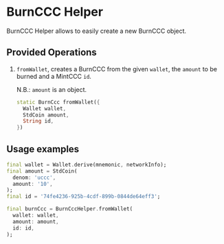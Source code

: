 # BurnCCC Helper

BurnCCC Helper allows to easily create a new BurnCCC object.

## Provided Operations

1. `fromWallet`, creates a BurnCCC from the given `wallet`, the `amount` to be burned and a MintCCC `id`.

   N.B.: `amount` is an object.

    ```dart
    static BurnCcc fromWallet({
      Wallet wallet,
      StdCoin amount,
      String id,
    })
    ```

## Usage examples

```dart
final wallet = Wallet.derive(mnemonic, networkInfo);
final amount = StdCoin(
  denom: 'uccc',
  amount: '10',
);
final id = '74fe4236-925b-4cdf-899b-0844de64eff3';

final burnCcc = BurnCccHelper.fromWallet(
  wallet: wallet,
  amount: amount,
  id: id,
);
```
